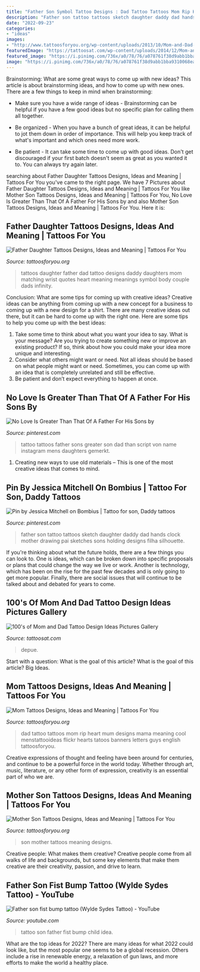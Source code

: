 ```yaml
---
title: "Father Son Symbol Tattoo Designs : Dad Tattoo Tattoos Mom Rip Heart Mum Designs Mama Meaning Cool Menstattooideas Flickr Hearts Tatoos Banners Letters Guys English Tattoosforyou"
description: "Father son tattoo tattoos sketch daughter daddy dad hands clock mother drawing pai sketches sons holding designs filha silhouette"
date: "2022-09-23"
categories:
- "ideas"
images:
- "http://www.tattoosforyou.org/wp-content/uploads/2013/10/Mom-and-Dad-Tattoo.jpg"
featuredImage: "https://tattoosat.com/wp-content/uploads/2014/12/Mom-and-Dad-7.jpg"
featured_image: "https://i.pinimg.com/736x/a0/78/76/a078761f38d9abb1bba9310068ea1153--father-and-son-tattoo-ideas-father-tattoos.jpg"
image: "https://i.pinimg.com/736x/a0/78/76/a078761f38d9abb1bba9310068ea1153--father-and-son-tattoo-ideas-father-tattoos.jpg"
---
```



Brainstorming: What are some great ways to come up with new ideas?
This article is about brainstorming ideas, and how to come up with new ones. There are a few things to keep in mind when brainstorming: 
- Make sure you have a wide range of ideas - Brainstorming can be helpful if you have a few good ideas but no specific plan for calling them all together. 

- Be organized - When you have a bunch of great ideas, it can be helpful to jot them down in order of importance. This will help you keep track of what's important and which ones need more work. 

- Be patient - It can take some time to come up with good ideas. Don't get discouraged if your first batch doesn't seem as great as you wanted it to. You can always try again later.

	

		
searching about Father Daughter Tattoos Designs, Ideas and Meaning | Tattoos For You you've came to the right page. We have 7 Pictures about Father Daughter Tattoos Designs, Ideas and Meaning | Tattoos For You like Mother Son Tattoos Designs, Ideas and Meaning | Tattoos For You, No Love Is Greater Than That Of A Father For His Sons by and also Mother Son Tattoos Designs, Ideas and Meaning | Tattoos For You. Here it is:
		
    
## Father Daughter Tattoos Designs, Ideas And Meaning | Tattoos For You

<img loading=lazy src="https://www.tattoosforyou.org/wp-content/uploads/2018/01/Father-Daughter-Tattoos-Quotes.jpg" onerror="this.onerror=null;this.src='https://tse1.mm.bing.net/th?id=OIP.zr-VaLF56MXPrpW8k2iuxQHaHW&amp;pid=15.1';" alt="Father Daughter Tattoos Designs, Ideas and Meaning | Tattoos For You">

_Source: tattoosforyou.org_

>tattoos daughter father dad tattoo designs daddy daughters mom matching wrist quotes heart meaning meanings symbol body couple dads infinity. 

	

Conclusion: What are some tips for coming up with creative ideas?
Creative ideas can be anything from coming up with a new concept for a business to coming up with a new design for a shirt. There are many creative ideas out there, but it can be hard to come up with the right one. Here are some tips to help you come up with the best ideas: 
1) Take some time to think about what you want your idea to say. What is your message? Are you trying to create something new or improve an existing product? If so, think about how you could make your idea more unique and interesting. 
2) Consider what others might want or need. Not all ideas should be based on what people might want or need. Sometimes, you can come up with an idea that is completely unrelated and still be effective. 
3) Be patient and don’t expect everything to happen at once.

    
## No Love Is Greater Than That Of A Father For His Sons By

<img loading=lazy src="https://i.pinimg.com/736x/4d/f1/14/4df114c9451338d50ff744fe242bd53a--canada-tattoo-no-love.jpg" onerror="this.onerror=null;this.src='https://tse3.mm.bing.net/th?id=OIP.BXq31l7-NQpnALzFaV0XaQHaHa&amp;pid=15.1';" alt="No Love Is Greater Than That Of A Father For His Sons by">

_Source: pinterest.com_

>tattoo tattoos father sons greater son dad than script von name instagram mens daughters gemerkt. 

	

1. Creating new ways to use old materials – This is one of the most creative ideas that comes to mind.

    
## Pin By Jessica Mitchell On Bombius | Tattoo For Son, Daddy Tattoos

<img loading=lazy src="https://i.pinimg.com/736x/a0/78/76/a078761f38d9abb1bba9310068ea1153--father-and-son-tattoo-ideas-father-tattoos.jpg" onerror="this.onerror=null;this.src='https://tse3.mm.bing.net/th?id=OIP.daq5nr4UiYSsMhVbm3kyDQHaJ3&amp;pid=15.1';" alt="Pin by Jessica Mitchell on Bombius | Tattoo for son, Daddy tattoos">

_Source: pinterest.com_

>father son tattoo tattoos sketch daughter daddy dad hands clock mother drawing pai sketches sons holding designs filha silhouette. 

	

If you're thinking about what the future holds, there are a few things you can look to. One is ideas, which can be broken down into specific proposals or plans that could change the way we live or work. Another is technology, which has been on the rise for the past few decades and is only going to get more popular. Finally, there are social issues that will continue to be talked about and debated for years to come.

    
## 100&#039;s Of Mom And Dad Tattoo Design Ideas Pictures Gallery

<img loading=lazy src="https://tattoosat.com/wp-content/uploads/2014/12/Mom-and-Dad-7.jpg" onerror="this.onerror=null;this.src='https://tse3.mm.bing.net/th?id=OIP.b09-wUKjLbZi3h19I1TlsgHaJ4&amp;pid=15.1';" alt="100&#039;s of Mom and Dad Tattoo Design Ideas Pictures Gallery">

_Source: tattoosat.com_

>depue. 

	

Start with a question: What is the goal of this article?
What is the goal of this article? Big Ideas.

    
## Mom Tattoos Designs, Ideas And Meaning | Tattoos For You

<img loading=lazy src="http://www.tattoosforyou.org/wp-content/uploads/2013/10/Mom-and-Dad-Tattoo.jpg" onerror="this.onerror=null;this.src='https://tse3.mm.bing.net/th?id=OIP.ktlQLP5SIXVA_3d7kWIJDgHaJ4&amp;pid=15.1';" alt="Mom Tattoos Designs, Ideas and Meaning | Tattoos For You">

_Source: tattoosforyou.org_

>dad tattoo tattoos mom rip heart mum designs mama meaning cool menstattooideas flickr hearts tatoos banners letters guys english tattoosforyou. 

	

Creative expressions of thought and feeling have been around for centuries, and continue to be a powerful force in the world today. Whether through art, music, literature, or any other form of expression, creativity is an essential part of who we are.

    
## Mother Son Tattoos Designs, Ideas And Meaning | Tattoos For You

<img loading=lazy src="https://www.tattoosforyou.org/wp-content/uploads/2016/05/Son-Mother-Tattoos.jpg" onerror="this.onerror=null;this.src='https://tse4.mm.bing.net/th?id=OIP.BQ58vVeIxE7KvwbILTzp5AHaKQ&amp;pid=15.1';" alt="Mother Son Tattoos Designs, Ideas and Meaning | Tattoos For You">

_Source: tattoosforyou.org_

>son mother tattoos meaning designs. 

	

Creative people: What makes them creative?
Creative people come from all walks of life and backgrounds, but some key elements that make them creative are their creativity, passion, and drive to learn.

    
## Father Son Fist Bump Tattoo (Wylde Sydes Tattoo) - YouTube

<img loading=lazy src="https://i.ytimg.com/vi/0OtnPl1lEt0/maxresdefault.jpg" onerror="this.onerror=null;this.src='https://tse3.mm.bing.net/th?id=OIP.zstsxD9HM1Z6Kx3SUfBjDgHaEK&amp;pid=15.1';" alt="Father son fist bump tattoo (Wylde Sydes Tattoo) - YouTube">

_Source: youtube.com_

>tattoo son father fist bump child idea. 

	

What are the top ideas for 2022?
There are many ideas for what 2022 could look like, but the most popular one seems to be a global recession. Others include a rise in renewable energy, a relaxation of gun laws, and more efforts to make the world a healthy place.

